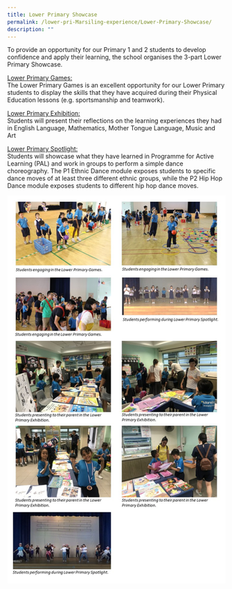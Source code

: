 ```yaml
---
title: Lower Primary Showcase
permalink: /lower-pri-Marsiling-experience/Lower-Primary-Showcase/
description: ""
---
```


To provide an opportunity for our Primary 1 and 2 students to develop confidence and apply their learning, the school organises the 3-part Lower Primary Showcase.  
  
<u>Lower Primary Games:</u>  
The Lower Primary Games is an excellent opportunity for our Lower Primary students to display the skills that they have acquired during their Physical Education lessons (e.g. sportsmanship and teamwork).  
  

<u>Lower Primary Exhibition:</u>  
Students will present their reflections on the learning experiences they had in English Language, Mathematics, Mother Tongue Language, Music and Art

  

<u>Lower Primary Spotlight:</u>  
Students will showcase what they have learned in Programme for Active Learning (PAL) and work in groups to perform a simple dance choreography. The P1 Ethnic Dance module exposes students to specific dance moves of at least three different ethnic groups, while the P2 Hip Hop Dance module exposes students to different hip hop dance moves.

![](/images/LP%20MPS%20Experience/LP%20Showcase.jpeg)